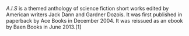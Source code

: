 _A.I.S_ is a themed anthology of science fiction short works edited by American writers Jack Dann and Gardner Dozois. It was first published in paperback by Ace Books in December 2004. It was reissued as an ebook by Baen Books in June 2013.[1]
